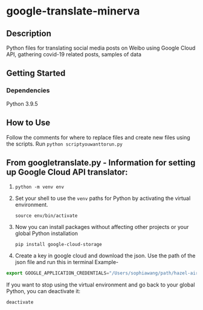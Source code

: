 # google-translate-minerva


## Description

Python files for translating social media posts on Weibo using Google Cloud API, gathering covid-19 related posts, samples of data 


## Getting Started

### Dependencies
Python 3.9.5

## How to Use
Follow the comments for where to replace files and create new files using the scripts. 
 Run `python scriptyouwanttorun.py`



## From googletranslate.py - Information for setting up Google Cloud API translator:

1. `python -m venv env`
2. Set your shell to use the `venv` paths for Python by activating the virtual environment.

    ```
    source env/bin/activate

    ```

3. Now you can install packages without affecting other projects or your global Python installation

    ```
    pip install google-cloud-storage

    ```

4. Create a key in google cloud and download the json. Use the path of the json file and run this in terminal
Example-

```jsx
export GOOGLE_APPLICATION_CREDENTIALS="/Users/sophiawang/path/hazel-airlock-3829443.json"
```

If you want to stop using the virtual environment and go back to your global Python, you can deactivate it:

```
deactivate
```



